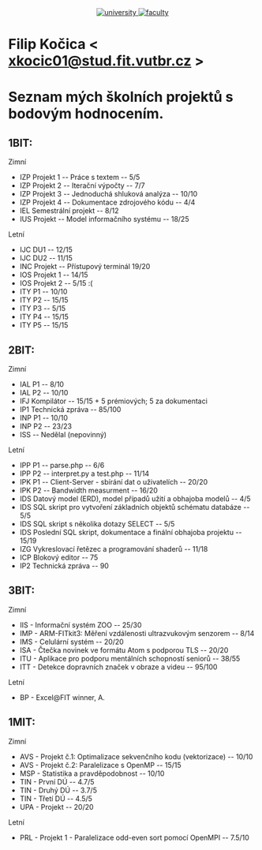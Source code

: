 <div align="center">
	<a href="https://www.vutbr.cz/en/">
		<img src="https://img.shields.io/badge/university-Brno%20University%20of%20Technology-e4002b.svg" alt="university">
	</a>
	<a href="http://www.fit.vutbr.cz/.en">
		<img src="https://img.shields.io/badge/faculty-Faculty%20of%20Information%20Technology-00a9e0.svg" alt="faculty">
	</a>
</div>

# Filip Kočica < xkocic01@stud.fit.vutbr.cz >


Seznam mých školních projektů s bodovým hodnocením.
=====================================================================

1BIT:
-----

Zimní

 + IZP Projekt 1 -- Práce s textem -- 5/5
 + IZP Projekt 2 -- Iterační výpočty -- 7/7
 + IZP Projekt 3 -- Jednoduchá shluková analýza -- 10/10
 + IZP Projekt 4 -- Dokumentace zdrojového kódu -- 4/4
 + IEL Semestrální projekt -- 8/12
 + IUS Projekt -- Model informačního systému -- 18/25

Letní

 + IJC DU1 -- 12/15
 + IJC DU2 -- 11/15
 + INC Projekt -- Přístupový terminál 19/20
 + IOS Projekt 1 -- 14/15
 + IOS Projekt 2 -- 5/15 :(
 + ITY P1 -- 10/10
 + ITY P2 -- 15/15
 + ITY P3 -- 5/15
 + ITY P4 -- 15/15
 + ITY P5 -- 15/15
 
2BIT:
-----

Zimní

 + IAL P1 -- 8/10
 + IAL P2 -- 10/10
 + IFJ Kompilátor -- 15/15 + 5 prémiových; 5 za dokumentaci
 + IP1 Technická zpráva -- 85/100
 + INP P1 -- 10/10
 + INP P2 -- 23/23
 + ISS -- Nedělal (nepovinný)

Letní

 + IPP P1 -- parse.php -- 6/6
 + IPP P2 -- interpret.py a test.php -- 11/14
 + IPK P1 -- Client-Server - sbírání dat o uživatelích -- 20/20
 + IPK P2 -- Bandwidth measurment -- 16/20
 + IDS Datový model (ERD), model případů užití a obhajoba modelů -- 4/5
 + IDS SQL skript pro vytvoření základních objektů schématu databáze -- 5/5
 + IDS SQL skript s několika dotazy SELECT -- 5/5
 + IDS Poslední SQL skript, dokumentace a finální obhajoba projektu -- 15/19
 + IZG Vykreslovací řetězec a programování shaderů -- 11/18
 + ICP Blokový editor -- 75
 + IP2 Technická zpráva -- 90

3BIT:
-----

Zimní

 + IIS - Informační systém ZOO -- 25/30
 + IMP - ARM-FITkit3: Měření vzdálenosti ultrazvukovým senzorem -- 8/14
 + IMS - Celulární systém -- 20/20
 + ISA - Čtečka novinek ve formátu Atom s podporou TLS -- 20/20
 + ITU - Aplikace pro podporu mentálních schopností seniorů -- 38/55
 + ITT - Detekce dopravních značek v obraze a videu -- 95/100
 
Letní

 + BP - Excel@FIT winner, A.

1MIT:
-----

Zimní

 + AVS - Projekt č.1: Optimalizace sekvenčního kodu (vektorizace) -- 10/10
 + AVS - Projekt č.2: Paralelizace s OpenMP -- 15/15
 + MSP - Statistika a pravděpodobnost -- 10/10
 + TIN - První DÚ -- 4.7/5
 + TIN - Druhý DÚ -- 3.7/5
 + TIN - Třetí DÚ -- 4.5/5
 + UPA - Projekt -- 20/20

Letní

 + PRL - Projekt 1 - Paralelizace odd-even sort pomocí OpenMPI -- 7.5/10
